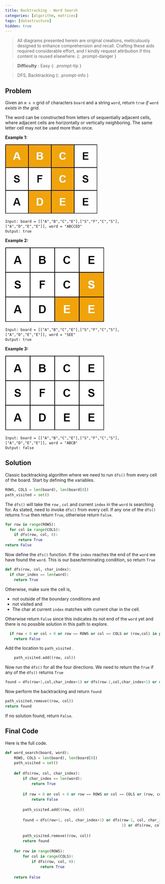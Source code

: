 ```yaml
---
title: Backtracking - Word Search
categories: [algorithm, matrices]
tags: [datastructure]
hidden: true
---
```


> All diagrams presented herein are original creations, meticulously designed to enhance comprehension and recall. Crafting these aids required considerable effort, and I kindly request attribution if this content is reused elsewhere.
{: .prompt-danger }

> **Difficulty** :  Easy
{: .prompt-tip }

> DFS, Backtracking
{: .prompt-info }

## Problem

Given an `m x n` grid of characters `board` and a string `word`, return `true` *if* `word` *exists in the grid*.

The word can be constructed from letters of sequentially adjacent cells, where adjacent cells are horizontally or vertically neighboring. The same letter cell may not be used more than once.

**Example 1:**

![queens](../assets/img/word2.jpg)

```
Input: board = [["A","B","C","E"],["S","F","C","S"],["A","D","E","E"]], word = "ABCCED"
Output: true
```

**Example 2:**

![queens](../assets/img/word-1.jpeg)

```
Input: board = [["A","B","C","E"],["S","F","C","S"],["A","D","E","E"]], word = "SEE"
Output: true
```

**Example 3:**

![queens](../assets/img/word3.jpeg)

```
Input: board = [["A","B","C","E"],["S","F","C","S"],["A","D","E","E"]], word = "ABCB"
Output: false
```

## Solution

Classic backtracking algorithm where we need to run `dfs()` from every cell of the board. Start by defining the variables.

```python
ROWS, COLS = len(board), len(board[0])
path_visited = set()
```

The `dfs()` will take the `row` , `col` and current `index` in the `word` is searching for. As stated, need to invoke `dfs()` from every cell. If any one of the `dfs()` returns `True` then return `True`, otherwise return `False`.

```python
for row in range(ROWS):
  for col in range(COLS):
    if dfs(row, col, 0):
      return True
return False
```

Now define the `dfs()` function. If the `index` reaches the end of the `word` we have found the `word`. This is our base/terminating condition, so return `True`

```python
def dfs(row, col, char_index):
  if char_index == len(word):
    return True
```

Otherwise, make sure the cell is, 

- not outside of the boundary conditions and 
- not visited and 
- The char at current `index` matches with current char in the cell.

Otherwise return `False` since this indicates its not end of the `word` yet and there is no possible solution in this path to explore.

```python
  if row < 0 or col < 0 or row == ROWS or col == COLS or (row,col) in path_visited or word[char_index]!=board[row][col]:
    return False
```

Add the location to `path_visited` .

```python 
	path_visited.add((row, col))
```

Now run the `dfs()` for all the four directions. We need to return the `True` if any of the `dfs()` returns `True`

```python
found = dfs(row+1,col,char_index+1) or dfs(row-1,col,char_index+1) or dfs(row,col+1,char_index+1) or dfs(row,col-1,char_index+1)
```

Now perform the backtracking and return `found`

```python
path_visited.remove((row, col))
return found
```

If no solution found, return `False`.

## Final Code

Here is the full code.

```python
def word_search(board, word):
    ROWS, COLS = len(board), len(board[0])
    path_visited = set()

    def dfs(row, col, char_index):
        if char_index == len(word):
            return True

        if row < 0 or col < 0 or row == ROWS or col == COLS or (row, col) in path_visited or word[char_index] != board[row][col]:
            return False

        path_visited.add((row, col))

        found = dfs(row+1, col, char_index+1) or dfs(row-1, col, char_index +
                                                     1) or dfs(row, col+1, char_index+1) or dfs(row, col-1, char_index+1)

        path_visited.remove((row, col))
        return found

    for row in range(ROWS):
        for col in range(COLS):
            if dfs(row, col, 0):
                return True

    return False
```







